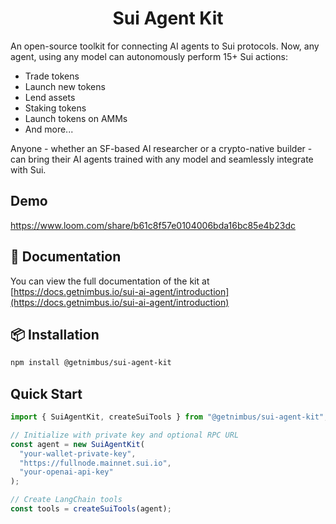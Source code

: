 <div align="center">

# Sui Agent Kit

</div>

An open-source toolkit for connecting AI agents to Sui protocols. Now, any agent, using any model can autonomously perform 15+ Sui actions:

- Trade tokens
- Launch new tokens
- Lend assets
- Staking tokens
- Launch tokens on AMMs
- And more...

Anyone - whether an SF-based AI researcher or a crypto-native builder - can bring their AI agents trained with any model and seamlessly integrate with Sui.

## Demo

https://www.loom.com/share/b61c8f57e0104006bda16bc85e4b23dc

## 📃 Documentation
You can view the full documentation of the kit at [https://docs.getnimbus.io/sui-ai-agent/introduction](https://docs.getnimbus.io/sui-ai-agent/introduction)

## 📦 Installation

```bash
npm install @getnimbus/sui-agent-kit
```

## Quick Start

```typescript
import { SuiAgentKit, createSuiTools } from "@getnimbus/sui-agent-kit";

// Initialize with private key and optional RPC URL
const agent = new SuiAgentKit(
  "your-wallet-private-key",
  "https://fullnode.mainnet.sui.io",
  "your-openai-api-key"
);

// Create LangChain tools
const tools = createSuiTools(agent);
```
